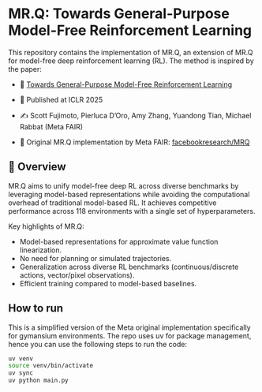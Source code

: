 # MR.Q: Towards General-Purpose Model-Free Reinforcement Learning

This repository contains the implementation of MR.Q, an extension of MR.Q for model-free deep reinforcement learning (RL). The method is inspired by the paper:

- 📄 [Towards General-Purpose Model-Free Reinforcement Learning](https://arxiv.org/pdf/2501.16142)
- 📍 Published at ICLR 2025
- ✍️ Scott Fujimoto, Pierluca D’Oro, Amy Zhang, Yuandong Tian, Michael Rabbat (Meta FAIR)

- 🔗 Original MR.Q implementation by Meta FAIR: [facebookresearch/MRQ](https://github.com/facebookresearch/MRQ)

## 📌 Overview
MR.Q aims to unify model-free deep RL across diverse benchmarks by leveraging model-based representations while avoiding the computational overhead of traditional model-based RL. It achieves competitive performance across 118 environments with a single set of hyperparameters.

Key highlights of MR.Q:

- Model-based representations for approximate value function linearization.
- No need for planning or simulated trajectories.
- Generalization across diverse RL benchmarks (continuous/discrete actions, vector/pixel observations).
- Efficient training compared to model-based baselines.


## How to run
This is a simplified version of the Meta original implementation specifically for gymansium environments. The repo uses uv for package management, hence you can use the following steps to run the code:

```bash
uv venv
source venv/bin/activate
uv sync
uv python main.py 
```